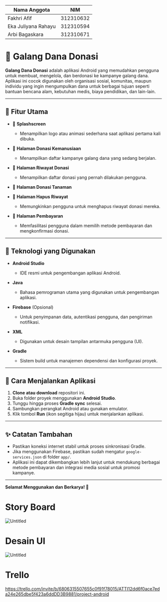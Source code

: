 | Nama Anggota | NIM |
| -----| ------------------ |
|Fakhri Afif   | 312310632 |
|Eka Juliyana Rahayu | 312310594 |
| Arbi Bagaskara | 312310671 |

# 📲 Galang Dana Donasi

**Galang Dana Donasi** adalah aplikasi Android yang memudahkan pengguna untuk membuat, mengelola, dan berdonasi ke kampanye galang dana. Aplikasi ini cocok digunakan oleh organisasi sosial, komunitas, maupun individu yang ingin mengumpulkan dana untuk berbagai tujuan seperti bantuan bencana alam, kebutuhan medis, biaya pendidikan, dan lain-lain.

---

## 🎯 Fitur Utama

- 🔹 **Splashscreen**
  - Menampilkan logo atau animasi sederhana saat aplikasi pertama kali dibuka.

- 🔹 **Halaman Donasi Kemanusiaan**
  - Menampilkan daftar kampanye galang dana yang sedang berjalan.

- 🔹 **Halaman Riwayat Donasi**
  - Menampilkan daftar donasi yang pernah dilakukan pengguna.

- 🔹 **Halaman Donasi Tanaman**
- 🔹 **Halaman Hapus Riwayat**
  - Memungkinkan pengguna untuk menghapus riwayat donasi mereka.

- 🔹 **Halaman Pembayaran**
  - Memfasilitasi pengguna dalam memilih metode pembayaran dan mengkonfirmasi donasi.

---

## 🧰 Teknologi yang Digunakan

- **Android Studio**
  - IDE resmi untuk pengembangan aplikasi Android.

- **Java**
  - Bahasa pemrograman utama yang digunakan untuk pengembangan aplikasi.

- **Firebase** (Opsional)
  - Untuk penyimpanan data, autentikasi pengguna, dan pengiriman notifikasi.

- **XML**
  - Digunakan untuk desain tampilan antarmuka pengguna (UI).

- **Gradle**
  - Sistem build untuk manajemen dependensi dan konfigurasi proyek.

---

## 🚀 Cara Menjalankan Aplikasi

1. **Clone atau download** repositori ini.
2. Buka folder proyek menggunakan **Android Studio**.
3. Tunggu hingga proses **Gradle sync** selesai.
4. Sambungkan perangkat Android atau gunakan emulator.
5. Klik tombol **Run** (ikon segitiga hijau) untuk menjalankan aplikasi.

---

## ✨ Catatan Tambahan

- Pastikan koneksi internet stabil untuk proses sinkronisasi Gradle.
- Jika menggunakan Firebase, pastikan sudah mengatur `google-services.json` di folder `app/`.
- Aplikasi ini dapat dikembangkan lebih lanjut untuk mendukung berbagai metode pembayaran dan integrasi media sosial untuk promosi kampanye.

---

**Selamat Menggunakan dan Berkarya! 🚀**


# Story Board
![Untitled](https://github.com/user-attachments/assets/4a78300f-7fe9-4e9e-89e2-ceffaecc6f3d)

# Desain UI
![Untitled](https://github.com/user-attachments/assets/61ade87f-cf86-4221-9ca8-c5df63cb3029)

# Trello
https://trello.com/invite/b/6806315507655c0f91f78015/ATTI12dd6f0ace7eda24e265dbe5f423a6ddDD3B9881/project-android



